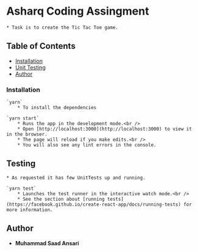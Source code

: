 # Asharq Coding Assingment
```
* Task is to create the Tic Tac Toe game.
```
## Table of Contents

- [Installation](#installation)
- [Unit Testing](#testing)
- [Author](#author)

### Installation
```
`yarn`
    * To install the dependencies

`yarn start`
    * Runs the app in the development mode.<br />
    * Open [http://localhost:3000](http://localhost:3000) to view it in the browser.
    * The page will reload if you make edits.<br />
    * You will also see any lint errors in the console.
```
## Testing
```
* As requested it has few UnitTests up and running.

`yarn test`
    * Launches the test runner in the interactive watch mode.<br />
    * See the section about [running tests](https://facebook.github.io/create-react-app/docs/running-tests) for more information.
```
## Author

* **Muhammad Saad Ansari** 
